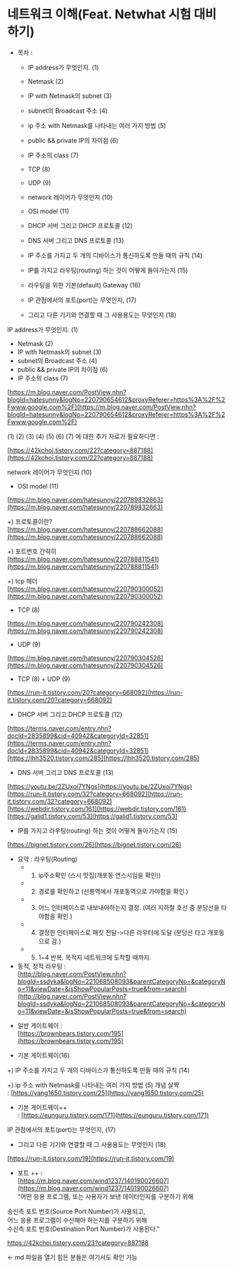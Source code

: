 

# 네트워크 이해(Feat. Netwhat 시험 대비하기)

-   목차 :
    -   IP address가 무엇인지. (1)
        
    -   Netmask (2)
        
    -   IP with Netmask의 subnet (3)
        
    -   subnet의 Broadcast 주소 (4)
        
    -   ip 주소 with Netmask를 나타내는 여러 가지 방법 (5)
        
    -   public && private IP의 차이점 (6)
        
    -   IP 주소의 class (7)
        
    -   TCP (8)
        
    -   UDP (9)
        
    -   network 레이어가 무엇인지 (10)
        
    -   OSI model (11)
        
    -   DHCP 서버 그리고 DHCP 프로토콜 (12)
        
    -   DNS 서버 그리고 DNS 프로토콜 (13)
        
    -   IP 주소를 가지고 두 개의 디바이스가 통신하도록 만들 때의 규칙 (14)
        
    -   IP를 가지고 라우팅(routing) 하는 것이 어떻게 돌아가는지 (15)
        
    -   라우팅을 위한 기본(default) Gateway (16)
        
    -   IP 관점에서의 포트(port)는 무엇인지, (17)
        
    -   그리고 다른 기기와 연결할 때 그 사용용도는 무엇인지 (18)
        

IP address가 무엇인지. (1)

+ Netmask (2)  
+ IP with Netmask의 subnet (3)  
+ subnet의 Broadcast 주소 (4)  
+ public && private IP의 차이점 (6)  
+ IP 주소의 class (7)

[https://m.blog.naver.com/PostView.nhn?blogId=hatesunny&logNo=220790654612&proxyReferer=https%3A%2F%2Fwww.google.com%2F](https://m.blog.naver.com/PostView.nhn?blogId=hatesunny&logNo=220790654612&proxyReferer=https%3A%2F%2Fwww.google.com%2F)

(1) (2) (3) (4) (5) (6) (7) 에 대한 추가 자료가 필요하다면 :

[https://42kchoi.tistory.com/22?category=887188](https://42kchoi.tistory.com/22?category=887188)

network 레이어가 무엇인지 (10)

+ OSI model (11)

[https://m.blog.naver.com/hatesunny/220789832663](https://m.blog.naver.com/hatesunny/220789832663)

+) 프로토콜이란?  
[https://m.blog.naver.com/hatesunny/220788662088](https://m.blog.naver.com/hatesunny/220788662088)

+) 포트번호 간략히  
[https://m.blog.naver.com/hatesunny/220788811541](https://m.blog.naver.com/hatesunny/220788811541)

+) tcp 헤더  
[https://m.blog.naver.com/hatesunny/220790300052](https://m.blog.naver.com/hatesunny/220790300052)

* TCP (8)

[https://m.blog.naver.com/hatesunny/220790242308](https://m.blog.naver.com/hatesunny/220790242308)  

* UDP (9)

[https://m.blog.naver.com/hatesunny/220790304526](https://m.blog.naver.com/hatesunny/220790304526)  

* TCP (8) + UDP (9)

[https://run-it.tistory.com/20?category=668092](https://run-it.tistory.com/20?category=668092)

* DHCP 서버 그리고 DHCP 프로토콜 (12)

[https://terms.naver.com/entry.nhn?docId=2835899&cid=40942&categoryId=32851](https://terms.naver.com/entry.nhn?docId=2835899&cid=40942&categoryId=32851)  
[https://lhh3520.tistory.com/285](https://lhh3520.tistory.com/285)  

* DNS 서버 그리고 DNS 프로토콜 (13)

[https://youtu.be/2ZUxoi7YNgs](https://youtu.be/2ZUxoi7YNgs)  
[https://run-it.tistory.com/32?category=668092](https://run-it.tistory.com/32?category=668092)  
[https://webdir.tistory.com/161](https://webdir.tistory.com/161)  
[https://galid1.tistory.com/53](https://galid1.tistory.com/53)  

* IP를 가지고 라우팅(routing) 하는 것이 어떻게 돌아가는지 (15)

[https://bignet.tistory.com/26](https://bignet.tistory.com/26)

-   요약 : 라우팅(Routing)
    -   1.  ip주소확인 (스시 맛집(개포동 연스시임을 확인))
    -   2.  경로를 확인하고 (선릉역에서 개포동역으로 가야함을 확인.)
    -   3.  어느 인터페이스로 내보내야하는지 결정. (여러 지하철 호선 중 분당선을 타야함을 확인.)
    -   4.  결정한 인터페이스로 패킷 전달->다른 라우터에 도달 (분당선 타고 개포동으로 감.)
    -   5.  1~4 반복. 목적지 네트워크에 도착할 때까지.
-   동적, 정적 라우팅 :  
    [http://blog.naver.com/PostView.nhn?blogId=ssdyka&logNo=221068508093&parentCategoryNo=&categoryNo=11&viewDate=&isShowPopularPosts=true&from=search](http://blog.naver.com/PostView.nhn?blogId=ssdyka&logNo=221068508093&parentCategoryNo=&categoryNo=11&viewDate=&isShowPopularPosts=true&from=search)

* 일반 게이트웨이 :  
  [https://brownbears.tistory.com/195](https://brownbears.tistory.com/195)  

* 기본 게이트웨이(16)

+) IP 주소를 가지고 두 개의 디바이스가 통신하도록 만들 때의 규칙 (14)

+) ip 주소 with Netmask를 나타내는 여러 가지 방법 (5) 개념 살짝  
: [https://yang1650.tistory.com/25](https://yang1650.tistory.com/25)  

+ 기본 게이트웨이++  
: [https://eunguru.tistory.com/171](https://eunguru.tistory.com/171)

IP 관점에서의 포트(port)는 무엇인지, (17)  
+ 그리고 다른 기기와 연결할 때 그 사용용도는 무엇인지 (18)

[https://run-it.tistory.com/19](https://run-it.tistory.com/19)  
+ 포트 ++ :  
[https://m.blog.naver.com/wind1237/140190026607](https://m.blog.naver.com/wind1237/140190026607)  
"어떤 응용 프로그램, 또는 사용자가 보낸 데이터인지를 구분하기 위해

송신측 포트 번호(Source Port Number)가 사용되고,  
어느 응용 프로그램이 수신해야 하는지를 구분하기 위해  
수신측 포트 번호(Destination Port Number)가 사용된다."



https://42kchoi.tistory.com/23?category=887188

<- md 파일을 열기 힘든 분들은 여기서도 확인 가능
